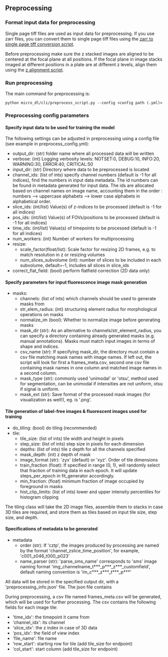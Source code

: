 ## Preprocessing

### Format input data for preprocessing

Single page tiff files are used as input data for preprocessing. If you use zarr files, you can convert 
them to single page tiff files using the [zarr to single page tiff conversion script](https://github.com/mehta-lab/microDL/blob/microDL-documentation/scripts/hcszarr2single_tif_mp.py).

Before preprocessing make sure the z stacked images are aligned to be centered at the focal plane at all positions. If the focal plane in image stacks imaged 
at different positions in a plate are at different z levels, align them using the [z alignment script](https://github.com/mehta-lab/microDL/blob/master/scripts/align_z_focus.py).

### Run preprocessing

The main command for preprocessing is:
```buildoutcfg
python micro_dl/cli/preprocess_script.py --config <config path (.yml)>
```

### Preprocessing config parameters

#### Specify input data to be used for training the model

The following settings can be adjusted in preprocessing using a config file (see example in preprocess_config.yml):
* output_dir: (str) folder name where all processed data will be written
* verbose: (int) Logging verbosity levels: NOTSET:0, DEBUG:10, INFO:20, WARNING:30, ERROR:40, CRITICAL:50
* input_dir: (str) Directory where data to be preprocessed is located
* channel_ids: (list of ints) specify channel numbers (default is -1 for all indices), find the numbers in input data metadata. 
The id numbers can be found in metadata generated for input data. The ids are allocated based on channel names on image name, accounting
them in the order :  numbers --> uppercase alphabets --> lower case alphabets in alphabetical order.
* slice_ids: (int/list) Value(s) of z-indices to be processed (default is -1 for all indices)
* pos_ids: (int/list) Value(s) of FOVs/positions to be processed (default is -1 for all indices)
* time_ids: (int/list) Value(s) of timepoints to be processed (default is -1 for all indices)
* num_workers: (int) Number of workers for multiprocessing
* resize:
    * scale_factor(float/list): Scale factor for resizing 2D frames, e.g. to match resolution in z or resizing volumes
    * num_slices_subvolume (int): number of slices to be included in each subvolume, default=-1, includes all slices in           slice_ids
* correct_flat_field: (bool) perform flatfield correction (2D data only)

#### Specify parameters for input fluorescence image mask generation
* masks:
    * channels: (list of ints) which channels should be used to generate masks from
    * str_elem_radius: (int) structuring element radius for morphological operations on masks
    * normalize_im (bool): Whether to normalize image before generating masks
    * mask_dir (str): As an alternative to channels/str_element_radius, you can specify a directory
    containing already generated masks (e.g. manual annotations). Masks must match input images in 
    terms of shape and indices.
    * csv_name (str): If specifying mask_dir, the directory must contain a csv file matching mask names
    with image names. If left out, the script will look for first a frames_meta.csv,
    second one csv file containing mask names in one column and matched image names in a 
    second column.
    * mask_type (str): commonly used 'unimodal' or 'otsu', method used for segmentation, can be unimodal 
    if intensities are not uniform, otsu if signal is uniform.
    * mask_ext (str): Save format of the processed mask images (for visualization as well!), eg. is '.png'.

#### Tile generation of label-free images & fluorescent images used for training
* do_tiling: (bool) do tiling (recommended)
* tile:
    * tile_size: (list of ints) tile width and height in pixels
    * step_size: (list of ints) step size in pixels for each dimension
    * depths: (list of ints) tile z depth for all the channels specified
    * mask_depth: (int) z depth of mask
    * image_format (str): 'zyx' (default) or 'xyz'. Order of tile dimensions
    * train_fraction (float): If specified in range (0, 1), will randomly select that fraction
    of training data in each epoch. It will update steps_per_epoch in fit_generator accordingly.
    * min_fraction: (float) minimum fraction of image occupied by foreground in masks
    * hist_clip_limits: (list of ints) lower and upper intensity percentiles for histogram clipping

The tiling class will take the 2D image files, assemble them to stacks in case 3D tiles are required,
and store them as tiles based on input tile size, step size, and depth.

#### Specifications of metadata to be generated

* metadata
  * order (str): If 'cztp', the images produced by processing are named by the format 'channel_zslice_time_position', for example, 'c001_z046_t000_p023'
  * name_parser (str): 'parse_sms_name' corresponds to 'sms' image naming format 'img_channelname_t***_p***_z***_customfield', default naming convention is 'im_c***_z***_t***_p***'

All data will be stored in the specified output dir, with a 'preprocessing_info.json' file. The json file contains 

During preprocessing, a csv file named frames_meta.csv will be generated, which
will be used for further processing. The csv contains the following fields for each image tile:

* 'time_idx': the timepoint it came from
* 'channel_idx': its channel
* 'slice_idx': the z index in case of 3D data
* 'pos_idx': the field of view index
* 'file_name': file name
* 'row_start': starting row for tile (add tile_size for endpoint)
* 'col_start': start column (add tile_size for endpoint)
